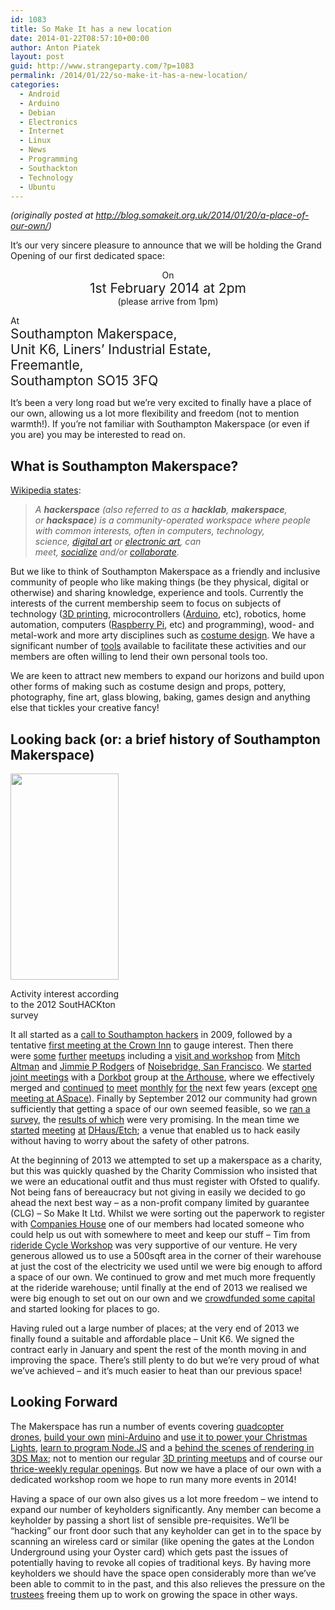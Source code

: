 ```yaml
---
id: 1083
title: So Make It has a new location
date: 2014-01-22T08:57:10+00:00
author: Anton Piatek
layout: post
guid: http://www.strangeparty.com/?p=1083
permalink: /2014/01/22/so-make-it-has-a-new-location/
categories:
  - Android
  - Arduino
  - Debian
  - Electronics
  - Internet
  - Linux
  - News
  - Programming
  - Southackton
  - Technology
  - Ubuntu
---
```

_(originally posted at <http://blog.somakeit.org.uk/2014/01/20/a-place-of-our-own/>)_

It&#8217;s our very sincere pleasure to announce that we will be holding the Grand Opening of our first dedicated space:

<p style="text-align: center;">
  On<br /> <span style="font-size: 1.5em;">1st February 2014 at 2pm</span><br /> (please arrive from 1pm)
</p>

At  
<span style="font-size: 1.5em;">Southampton Makerspace,<br /> Unit K6, Liners&#8217; Industrial Estate,<br /> Freemantle,<br /> Southampton SO15 3FQ</span>

It&#8217;s been a very long road but we&#8217;re very excited to finally have a place of our own, allowing us a lot more flexibility and freedom (not to mention warmth!). If you&#8217;re not familiar with Southampton Makerspace (or even if you are) you may be interested to read on.

## What is Southampton Makerspace?

[Wikipedia states](http://en.wikipedia.org/wiki/Hackerspace):

> _A **hackerspace** (also referred to as a **hacklab**, **makerspace**, or **hackspace**) is a community-operated workspace where people with common interests, often in computers, technology, science, [digital art](http://en.wikipedia.org/wiki/Digital_art "Digital art") or [electronic art](http://en.wikipedia.org/wiki/Electronic_art "Electronic art"), can meet, [socialize](http://en.wikipedia.org/wiki/Socialization "Socialization") and/or [collaborate](http://en.wikipedia.org/wiki/Collaboration "Collaboration")._

But we like to think of Southampton Makerspace as a friendly and inclusive community of people who like making things (be they physical, digital or otherwise) and sharing knowledge, experience and tools. Currently the interests of the current membership seem to focus on subjects of technology ([3D printing](https://wiki.somakeit.org.uk/wiki/3D_Printing#The_Southampton_RepRap_users_group_.28So_RepRap.29), microcontrollers ([Arduino](http://arduino.cc/), etc), robotics, home automation, computers ([Raspberry Pi](http://www.raspberrypi.org/), etc) and programming), wood- and metal-work and more arty disciplines such as [costume design](http://xrobots.co.uk/IM6/). We have a significant number of [tools](https://wiki.somakeit.org.uk/wiki/Tools) available to facilitate these activities and our members are often willing to lend their own personal tools too.

We are keen to attract new members to expand our horizons and build upon other forms of making such as costume design and props, pottery, photography, fine art, glass blowing, baking, games design and anything else that tickles your creative fancy!

<h2 style="clear: both;">
  Looking back (or: a brief history of Southampton Makerspace)
</h2>

<div style="width: 183px" class="wp-caption alignleft">
  <a href="https://github.com/SoutHACKton/SoutHACKton/blob/master/SurveyResults/README.md"><img class=" " alt="" src="https://raw.github.com/SoutHACKton/SoutHACKton/master/SurveyResults/images/04.activities.png" width="173" height="330" /></a>
  
  <p class="wp-caption-text">
    Activity interest according to the 2012 SoutHACKton survey
  </p>
</div>

It all started as a [call to Southampton hackers](http://www.benjiegillam.com/2009/05/calling-all-southampton-hackers/ "Calling All Southampton Hackers") in 2009, followed by a tentative [first meeting at the Crown Inn](http://southackton.org.uk/2009/05/31/come-join-us-first-meetup/ "SoutHACKton's first meeting") to gauge interest. Then there were [some](http://southackton.org.uk/2009/06/22/join-us-on-sunday-musical-circuit-bending/ "Musical Circuit Bending") [further](http://southackton.org.uk/2009/09/01/review-of-the-arduino-meet/ "Introduction to Arduino @ SteamShift") [meetups](http://southackton.org.uk/2009/09/03/hack-day-1-meetup/ "Hack Day 1") including a [visit and workshop](http://southackton.org.uk/2010/03/26/review-how-to-make-cool-things-from-microcontrollers/ "Mitch Altman: how to make cool things with microcontrollers") from [Mitch Altman](http://en.wikipedia.org/wiki/Mitch_Altman) and [Jimmie P Rodgers](http://jimmieprodgers.com/) of [Noisebridge, San Francisco](https://noisebridge.net/). We [started joint meetings](http://southackton.org.uk/2011/03/09/southacktondorkbot-meetup/ "Dorkbot/SoutHACKton") with a [Dorkbot](http://www.dorkbot.org/) group at [the Arthouse](http://www.thearthousesouthampton.co.uk/), where we effectively merged and [continued](http://southackton.org.uk/2011/05/11/meeting-tonight-art-house-7-30pm/) [to](http://southackton.org.uk/2011/06/14/southackton-the-art-house-8th-june-2011/) [meet](http://southackton.org.uk/2011/07/05/next-meeting-6th-july-2011-the-arthouse-southampton/) [monthly](http://southackton.org.uk/2011/07/20/meeting-tonight-july-20th-the-art-house/) [for](http://southackton.org.uk/2011/07/28/next-southackton-meeting/) [the](http://southackton.org.uk/2011/08/05/next-meeting-and-arduino-evening/) next few years (except [one meeting at ASpace](http://southackton.org.uk/2011/09/12/next-meetup-7pm-on-tues-20th-sept-at-aspace-tower-house/)). Finally by September 2012 our community had grown sufficiently that getting a space of our own seemed feasible, so we [ran a survey](http://southackton.org.uk/2012/09/07/southackton-survey-2012/), the [results of which](https://github.com/SoutHACKton/SoutHACKton/blob/master/SurveyResults/README.md) were very promising. In the mean time we [started](http://southackton.org.uk/2012/11/21/change-of-venue-november-29th-meetup/) [meeting](http://southackton.org.uk/2012/12/05/december-13th-meetup/) [at](http://southackton.org.uk/2013/01/03/january-31st-meetup/) [DHaus/Etch](http://www.etchuk.com/); a venue that enabled us to hack easily without having to worry about the safety of other patrons.

At the beginning of 2013 we attempted to set up a makerspace as a charity, but this was quickly quashed by the Charity Commission who insisted that we were an educational outfit and thus must register with Ofsted to qualify. Not being fans of bereaucracy but not giving in easily we decided to go ahead the next best way &#8211; as a non-profit company limited by guarantee (CLG) &#8211; So Make It Ltd. Whilst we were sorting out the paperwork to register with [Companies House](http://www.companieshouse.gov.uk/) one of our members had located someone who could help us out with somewhere to meet and keep our stuff &#8211; Tim from [rideride Cycle Workshop](http://www.rideride.co.uk/) was very supportive of our venture. He very generous allowed us to use a 500sqft area in the corner of their warehouse at just the cost of the electricity we used until we were big enough to afford a space of our own. We continued to grow and met much more frequently at the rideride warehouse; until finally at the end of 2013 we realised we were big enough to set out on our own and we [crowdfunded some capital](https://www.crowdtilt.com/campaigns/fundraiser-for-so-make-it) and started looking for places to go.

Having ruled out a large number of places; at the very end of 2013 we finally found a suitable and affordable place &#8211; Unit K6. We signed the contract early in January and spent the rest of the month moving in and improving the space. There&#8217;s still plenty to do but we&#8217;re very proud of what we&#8217;ve achieved &#8211; and it&#8217;s much easier to heat than our previous space!

## Looking Forward

The Makerspace has run a number of events covering [quadcopter drones](http://cargowire.net/blog/nodecoptersoton13), [build your own](http://www.eventbrite.com/e/shrimping-it-tickets-8434717467?aff=eorg) [mini-Arduino](http://blog.james147.net/shrimping-it-building/) and [use it to power your Christmas Lights](http://www.eventbrite.com/e/shrimpingchristmas-tree-lights-tickets-8434711449?aff=eorg), [learn to program Node.JS](https://www.eventbrite.com/e/nodejs-introductory-workshop-tickets-7378247537) and a [behind the scenes of rendering in 3DS Max](http://www.eventbrite.com/e/behind-the-scenes-of-rendering-in-3ds-max-tickets-8181235295?aff=eorg); not to mention our regular [3D printing meetups](https://wiki.somakeit.org.uk/wiki/3D_Printing) and of course our [thrice-weekly regular openings](http://www.somakeit.org.uk/visit/). But now we have a place of our own with a dedicated workshop room we hope to run many more events in 2014!

Having a space of our own also gives us a lot more freedom &#8211; we intend to expand our number of keyholders significantly. Any member can become a keyholder by passing a short list of sensible pre-requisites. We&#8217;ll be &#8220;hacking&#8221; our front door such that any keyholder can get in to the space by scanning an wireless card or similar (like opening the gates at the London Underground using your Oyster card) which gets past the issues of potentially having to revoke all copies of traditional keys. By having more keyholders we should have the space open considerably more than we&#8217;ve been able to commit to in the past, and this also relieves the pressure on the [trustees](http://www.somakeit.org.uk/trustees/) freeing them up to work on growing the space in other ways.